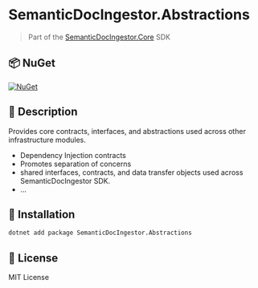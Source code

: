 # SemanticDocIngestor.Abstractions
> Part of the [SemanticDocIngestor.Core](https://github.com/raminesfahani/SemanticDocIngestor) SDK

## 📦 NuGet

[![NuGet](https://img.shields.io/nuget/v/SemanticDocIngestor.Abstractions)](https://www.nuget.org/packages/SemanticDocIngestor.Abstractions)

## 📖 Description

Provides core contracts, interfaces, and abstractions used across other infrastructure modules.

- Dependency Injection contracts
- Promotes separation of concerns
- shared interfaces, contracts, and data transfer objects used across SemanticDocIngestor SDK.
- ...

## 🚀 Installation

```bash
dotnet add package SemanticDocIngestor.Abstractions
```

## 📄 License

MIT License

